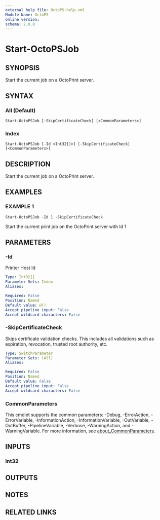 ```yaml
---
external help file: OctoPS-help.xml
Module Name: OctoPS
online version:
schema: 2.0.0
---
```


# Start-OctoPSJob

## SYNOPSIS
Start the current job on a OctoPrint server.

## SYNTAX

### All (Default)
```
Start-OctoPSJob [-SkipCertificateCheck] [<CommonParameters>]
```

### Index
```
Start-OctoPSJob [-Id <Int32[]>] [-SkipCertificateCheck] [<CommonParameters>]
```

## DESCRIPTION
Start the current job on a OctoPrint server.

## EXAMPLES

### EXAMPLE 1
```
Start-OctoPSJob -Id 1 -SkipCertificateCheck
```

Start the current print job on the OctoPrint server with Id 1

## PARAMETERS

### -Id
Printer Host Id

```yaml
Type: Int32[]
Parameter Sets: Index
Aliases:

Required: False
Position: Named
Default value: @()
Accept pipeline input: False
Accept wildcard characters: False
```

### -SkipCertificateCheck
Skips certificate validation checks.
This includes all validations such as expiration, revocation, trusted root authority, etc.

```yaml
Type: SwitchParameter
Parameter Sets: (All)
Aliases:

Required: False
Position: Named
Default value: False
Accept pipeline input: False
Accept wildcard characters: False
```

### CommonParameters
This cmdlet supports the common parameters: -Debug, -ErrorAction, -ErrorVariable, -InformationAction, -InformationVariable, -OutVariable, -OutBuffer, -PipelineVariable, -Verbose, -WarningAction, and -WarningVariable. For more information, see [about_CommonParameters](http://go.microsoft.com/fwlink/?LinkID=113216).

## INPUTS

### Int32
## OUTPUTS

## NOTES

## RELATED LINKS
